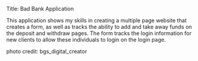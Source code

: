 Title: Bad Bank Application

This application shows my skills in creating a multiple page website that creates a form, as well as tracks the ability to add and take away funds on the deposit and withdraw pages. The form tracks the login information for new clients to allow these individuals to login on the login page. 

photo credit: bgs_digital_creator
